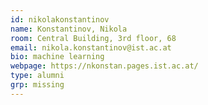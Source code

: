 ```yaml
---
id: nikolakonstantinov
name: Konstantinov, Nikola
room: Central Building, 3rd floor, 68
email: nikola.konstantinov@ist.ac.at
bio: machine learning
webpage: https://nkonstan.pages.ist.ac.at/
type: alumni
grp: missing
---
```

